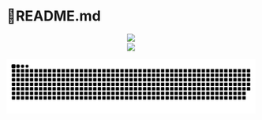 # 🔭README.md
<div align="center">
    <img height="200px" src="https://github-readme-streak-stats.herokuapp.com/?user=maccyfrog"/>
</div>



<div align="center">
    <img height="300px" src="https://metrics.lecoq.io/maccyfrog?template=classic&config.timezone=Asia%2FShanghai"/>
</div>

![Snake animation](https://github.com/maccyfrog/maccyfrog/blob/output/github-contribution-grid-snake.svg)
